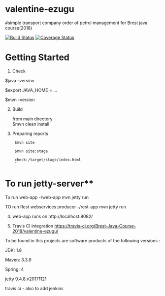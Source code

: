 # valentine-ezugu
#simple transport company order of petrol management for Brest java course(2018)

[![Build Status](https://travis-ci.org/Brest-Java-Course-2018/valentine-ezugu.svg?branch=master)](https://travis-ci.org/Brest-Java-Course-2018/valentine-ezugu)
[![Coverage Status](https://coveralls.io/repos/github/Brest-Java-Course-2018/valentine-ezugu/badge.svg)](https://coveralls.io/github/Brest-Java-Course-2018/valentine-ezugu)

# Getting Started
 1. Check  
       
   $java -version  
        
   $export JAVA_HOME = ...
        
   $mvn -version
        
2. Build
    
   from main directory     
   $mvn clean install
        
3. Preparing reports
      
        $mvn site
      
        $mvn site:stage
      
        check:/target/stage/index.html
        ``
# To run jetty-server**
        
  To run  web-app -/web-app  mvn jetty run 
        
  TO run Rest webservices producer -/rest-app  mvn jetty run
        
4. web-app runs on http://localhost:8082/

5. Travis CI integration
    https://travis-ci.org/Brest-Java-Course-2018/valentine-ezugu/

To be found in this projects are software products of the following versions :

JDK: 1.8

Maven: 3.3.9

Spring: 4

jetty 9.4.8.v20171121

travis ci - also to add jenkins 